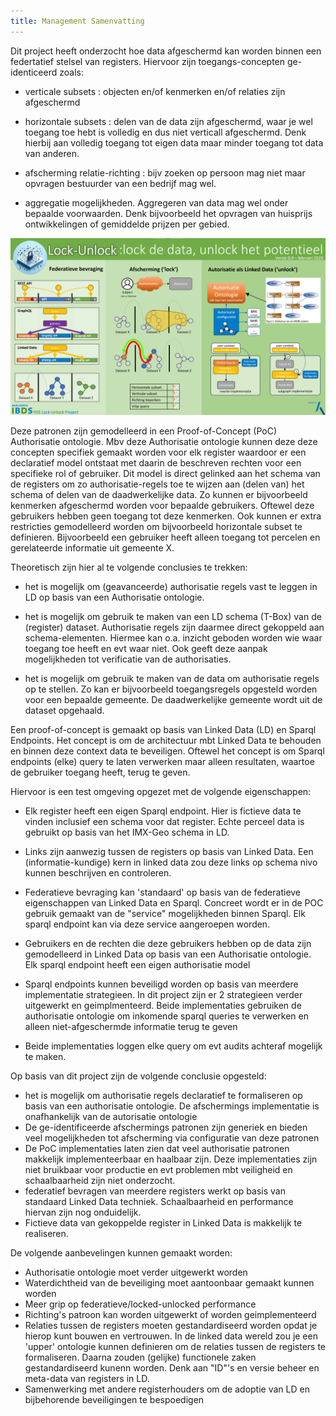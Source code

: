 ```yaml
---
title: Management Samenvatting
---
```


Dit project heeft onderzocht hoe data afgeschermd kan worden binnen een federtatief stelsel van registers. Hiervoor zijn toegangs-concepten ge-identiceerd zoals:

* verticale subsets            : objecten en/of kenmerken en/of relaties zijn afgeschermd

* horizontale subsets          : delen van de data zijn afgeschermd, waar je wel toegang toe hebt is volledig en dus niet verticall afgeschermd. Denk hierbij aan volledig toegang tot eigen data maar minder toegang tot data van anderen.

* afscherming relatie-richting : bijv zoeken op persoon mag niet maar opvragen bestuurder van een bedrijf mag wel.

* aggregatie mogelijkheden.  Aggregeren van data mag wel onder bepaalde voorwaarden. Denk bijvoorbeeld het opvragen van huisprijs ontwikkelingen of gemiddelde prijzen per gebied.


![Infographic](images/infographic.png)


Deze patronen zijn gemodelleerd in een Proof-of-Concept (PoC) Authorisatie ontologie. Mbv deze Authorisatie ontologie kunnen deze deze concepten specifiek gemaakt worden voor elk register waardoor er een declaratief model ontstaat met daarin de beschreven rechten voor een specifieke rol of gebruiker. Dit model is direct gelinked aan het schema van de registers om zo authorisatie-regels toe te wijzen aan (delen van) het schema of delen van de daadwerkelijke data. Zo kunnen er bijvoorbeeld kenmerken afgeschermd worden voor bepaalde gebruikers. Oftewel deze gebruikers hebben geen toegang tot deze kenmerken. Ook kunnen er extra restricties gemodelleerd worden om bijvoorbeeld horizontale subset te definieren. Bijvoorbeeld een gebruiker heeft alleen toegang tot percelen en gerelateerde informatie uit gemeente X. 

Theoretisch zijn hier al te volgende conclusies te trekken:

* het is mogelijk om (geavanceerde) authorisatie regels vast te leggen in LD op basis van een Authorisatie ontologie.

* het is mogelijk om gebruik te maken van een LD schema (T-Box) van de (register) dataset. Authorisatie regels zijn daarmee direct gekoppeld aan schema-elementen. Hiermee kan o.a. inzicht geboden worden wie waar toegang toe heeft en evt waar niet. Ook geeft deze aanpak mogelijkheden tot verificatie van de authorisaties.                      

* het is mogelijk om gebruik te maken van de data om authorisatie regels op te stellen. Zo kan er bijvoorbeeld toegangsregels opgesteld worden voor een bepaalde gemeente. De daadwerkelijke gemeente wordt uit de dataset opgehaald.


Een proof-of-concept is gemaakt op basis van Linked Data (LD) en Sparql Endpoints. Het concept is om de architectuur mbt Linked Data te behouden en binnen deze context data te beveiligen. Oftewel het concept is om Sparql endpoints (elke) query te laten verwerken maar alleen resultaten, waartoe de gebruiker toegang heeft, terug te geven. 

Hiervoor is een test omgeving opgezet met de volgende eigenschappen:

* Elk register heeft een eigen Sparql endpoint. Hier is fictieve data te vinden inclusief een schema voor dat register. Echte perceel data is gebruikt op basis van het IMX-Geo schema in LD.

* Links zijn aanwezig tussen de registers op basis van Linked Data. Een (informatie-kundige) kern in linked data zou deze links op schema nivo kunnen beschrijven en controleren.

* Federatieve bevraging kan 'standaard' op basis van de federatieve eigenschappen van Linked Data en Sparql. Concreet wordt er in de POC gebruik gemaakt van de "service" mogelijkheden binnen Sparql. Elk sparql endpoint kan via deze service aangeroepen worden.

* Gebruikers en de rechten die deze gebruikers hebben op de data zijn gemodelleerd in Linked Data op basis van een Authorisatie ontologie. Elk sparql endpoint heeft een eigen authorisatie model

* Sparql endpoints kunnen beveiligd worden op basis van meerdere implementatie strategieen. In dit project zijn er 2 strategieen verder uitgewerkt en geimplmenteerd. Beide implementaties gebruiken de authorisatie ontologie om inkomende sparql queries te verwerken en alleen niet-afgeschermde informatie terug te geven

* Beide implementaties loggen elke query om evt audits achteraf mogelijk te maken.

Op basis van dit project zijn de volgende conclusie opgesteld:

* het is mogelijk om authorisatie regels declaratief te formaliseren op basis van een authorisatie ontologie. De afschermings implementatie is onafhankelijk van de autorisatie ontologie
* De ge-identificeerde afschermings patronen zijn generiek en bieden veel mogelijkheden tot afscherming via configuratie van deze patronen
* De PoC implementaties laten zien dat veel authorisatie patronen makkelijk implementeerbaar en haalbaar zijn. Deze implementaties zijn niet bruikbaar voor productie en evt problemen mbt veiligheid en schaalbaarheid zijn niet onderzocht.
* federatief bevragen van meerdere registers werkt op basis van standaard Linked Data techniek. Schaalbaarheid en performance hiervan zijn nog onduidelijk.
* Fictieve data van gekoppelde register in Linked Data is makkelijk te realiseren. 

De volgende aanbevelingen kunnen gemaakt worden:

* Authorisatie ontologie moet verder uitgewerkt worden
* Waterdichtheid van de beveiliging moet aantoonbaar gemaakt kunnen worden
* Meer grip op federatieve/locked-unlocked performance   
* Richting's patroon kan worden uitgewerkt of worden geimplementeerd
* Relaties tussen de registers moeten gestandardiseerd worden opdat je hierop kunt bouwen en vertrouwen. In de linked data wereld zou je een 'upper' ontologie kunnen definieren om de relaties tussen de registers te formaliseren. Daarna zouden (gelijke) functionele zaken gestandardiseerd kunenn worden. Denk aan "ID"'s en versie beheer en meta-data van registers in LD.
* Samenwerking met andere registerhouders om de adoptie van LD en bijbehorende beveiligingen te bespoedigen











